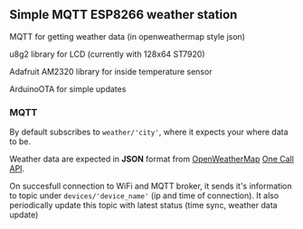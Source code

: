 ## Simple MQTT ESP8266 weather station

MQTT for getting weather data (in openweathermap style json)

u8g2 library for LCD (currently with 128x64 ST7920)

Adafruit AM2320 library for inside temperature sensor

ArduinoOTA for simple updates

### MQTT
By default subscribes to `weather/'city'`, where it expects your where data to be. 

Weather data are expected in **JSON** format from [OpenWeatherMap](https://openweathermap.org/) [One Call API](https://openweathermap.org/api/one-call-api).

On succesfull connection to WiFi and MQTT broker, it sends it's information to topic under  `devices/'device_name'` (ip and time of connection). 
It also periodically update this topic with latest status (time sync, weather data update)
